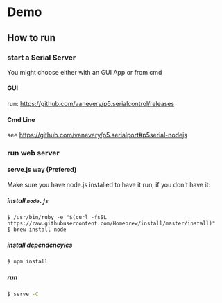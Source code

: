 # Demo

## How to run

### start a Serial Server 
You might choose either with an GUI App or from cmd

#### GUI
run: https://github.com/vanevery/p5.serialcontrol/releases

#### Cmd Line
see https://github.com/vanevery/p5.serialport#p5serial-nodejs 

### run web server

#### serve.js way (Prefered)
Make sure you have node.js installed to have it run, if you don't have it:

##### install `node.js`
```
$ /usr/bin/ruby -e "$(curl -fsSL https://raw.githubusercontent.com/Homebrew/install/master/install)"
$ brew install node
```

##### install dependencyies
```bash
$ npm install
```

##### run
``` bash
$ serve -C
```